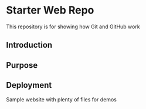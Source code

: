 # Starter Web Repo

This repository is for showing how Git and GitHub work

## Introduction

## Purpose

## Deployment

Sample website with plenty of files for demos
